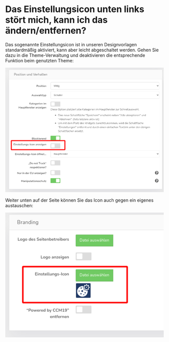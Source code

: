 # **Das Einstellungsicon unten links stört mich, kann ich das ändern/entfernen?**

Das sogenannte Einstellungsicon ist in unseren Designvorlagen standardmäßig aktiviert, kann aber leicht abgeschaltet werden. Gehen Sie dazu in die Theme-Verwaltung und deaktivieren die entsprechende Funktion beim genutzten Theme:

![einstellungsicon-anzeigen](../../assets/images/einstellungsicon-anzeigen.png)

Weiter unten auf der Seite können Sie das Icon auch gegen ein eigenes austauschen:

![einstellungsicon-aendern](../../assets/images/einstellungsicon-aendern.png)